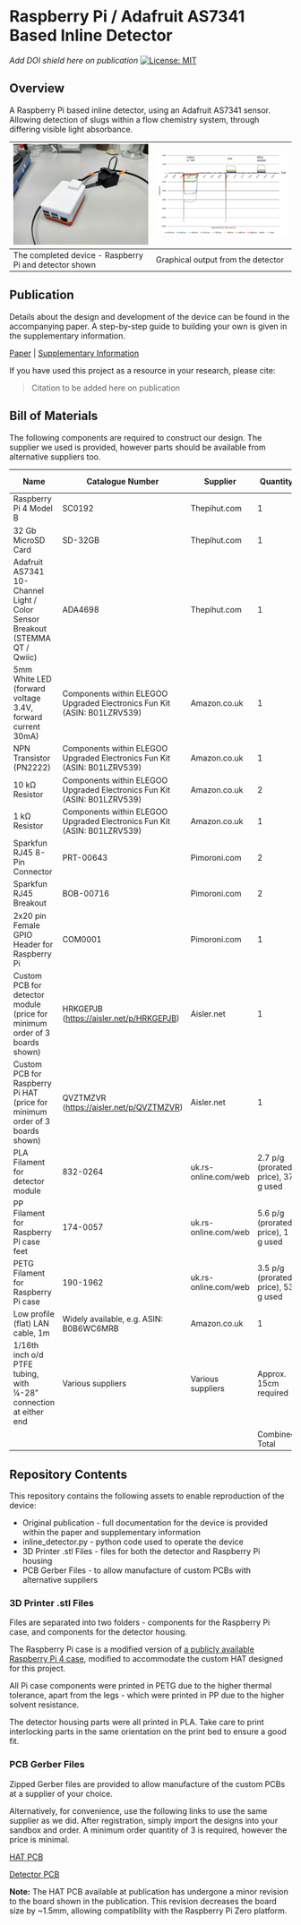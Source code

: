# Raspberry Pi / Adafruit AS7341 Based Inline Detector

*Add DOI shield here on publication* [![License: MIT](https://img.shields.io/badge/License-MIT-green)](../LICENSE)

## Overview
A Raspberry Pi based inline detector, using an Adafruit AS7341 sensor. Allowing detection of slugs within a flow chemistry system, through differing visible light absorbance. 

|![Pi_Detector][overview_img]|![Graph_Output][graph_img]|
| --- | ---| 
|The completed device - Raspberry Pi and detector shown|Graphical output from the detector|


[overview_img]: Completed_Detector.jpg
[graph_img]: Validation_Test_Result.png


## Publication
Details about the design and development of the device can be found in the accompanying paper. A step-by-step guide to building your own is given in the supplementary information. 

[Paper][Paper] | [Supplementary Information][si]

If you have used this project as a resource in your research, please cite:

>Citation to be added here on publication

[paper]: paper-link-here
[si]: si-link-here

## Bill of Materials
The following components are required to construct our design. The supplier we used is provided, however parts should be available from alternative suppliers too. 

| Name | Catalogue Number | Supplier | Quantity | Total Price (£) |
| ------ | ------ | ------ | ------ | ------ |
|Raspberry Pi 4 Model B	| SC0192 | Thepihut.com | 1 | 40.00 |
|32 Gb MicroSD Card | SD-32GB | Thepihut.com | 1 | 8.00 |
|Adafruit AS7341 10-Channel Light / Color Sensor Breakout (STEMMA QT / Qwiic) | ADA4698 | Thepihut.com | 1 |15.60
|5mm White LED (forward voltage 3.4V, forward current 30mA) | Components within ELEGOO Upgraded Electronics Fun Kit (ASIN: B01LZRV539) | Amazon.co.uk | 1 |16.99 |
|NPN Transistor (PN2222)			|Components within ELEGOO Upgraded Electronics Fun Kit (ASIN: B01LZRV539)| Amazon.co.uk | 1 |N/A|	
|10 kΩ Resistor			|Components within ELEGOO Upgraded Electronics Fun Kit (ASIN: B01LZRV539)| Amazon.co.uk |2|N/A|	
|1 kΩ Resistor			|Components within ELEGOO Upgraded Electronics Fun Kit (ASIN: B01LZRV539)| Amazon.co.uk |1|N/A|	
|Sparkfun RJ45 8-Pin Connector | PRT-00643 | Pimoroni.com | 2 | 3.00 |
|Sparkfun RJ45 Breakout | BOB-00716 | Pimoroni.com | 2 | 2.40 |
|2x20 pin Female GPIO Header for Raspberry Pi| COM0001 |Pimoroni.com | 1 | 1.50 |
|Custom PCB for detector module (price for minimum order of 3 boards shown) | HRKGEPJB (https://aisler.net/p/HRKGEPJB) | Aisler.net | 1 | 6.17 |
|Custom PCB for Raspberry Pi HAT (price for minimum order of 3 boards shown) | QVZTMZVR (https://aisler.net/p/QVZTMZVR) | Aisler.net |1 | 7.55|
| PLA Filament for detector module | 832-0264 | uk.rs-online.com/web | 2.7 p/g (prorated price), 37 g used | 1.00 |
| PP Filament for Raspberry Pi case feet | 174-0057 | uk.rs-online.com/web | 5.6 p/g (prorated price), 1 g used | 0.06 |
| PETG Filament for Raspberry Pi case | 190-1962 | uk.rs-online.com/web | 3.5 p/g (prorated price), 53 g used | 1.86 |
| Low profile (flat) LAN cable, 1m | Widely available, e.g. ASIN: B0B6WC6MRB | Amazon.co.uk | 1	| 2.00 |
| 1/16th inch o/d PTFE tubing, with ¼-28” connection at either end | Various suppliers | Various suppliers | Approx. 15cm required | Cost negligible |
||||Combined Total | £106.13 |

## Repository Contents
This repository contains the following assets to enable reproduction of the device:
* Original publication - full documentation for the device is provided within the paper and supplementary information
* inline_detector.py - python code used to operate the device
* 3D Printer .stl Files - files for both the detector and Raspberry Pi housing
* PCB Gerber Files - to allow manufacture of custom PCBs with alternative suppliers

### 3D Printer .stl Files
Files are separated into two folders - components for the Raspberry Pi case, and components for the detector housing.

The Raspberry Pi case is a modified version of [a publicly available Raspberry Pi 4 case](https://www.thingiverse.com/thing:3723561), modified to accommodate the custom HAT designed for this project.  

All Pi case components were printed in PETG due to the higher thermal tolerance, apart from the legs - which were printed in PP due to the higher solvent resistance.

The detector housing parts were all printed in PLA. Take care to print interlocking parts in the same orientation on the print bed to ensure a good fit. 

### PCB Gerber Files
Zipped Gerber files are provided to allow manufacture of the custom PCBs at a supplier of your choice. 

Alternatively, for convenience, use the following links to use the same supplier as we did. After registration, simply import the designs into your sandbox and order. A minimum order quantity of 3 is required, however the price is minimal. 

[HAT PCB](https://aisler.net/p/QVZTMZVR)

[Detector PCB](https://aisler.net/p/HRKGEPJB)

**Note:** The HAT PCB available at publication has undergone a minor revision to the board shown in the publication. This revision decreases the board size by ~1.5mm, allowing compatibility with the Raspberry Pi Zero platform. 